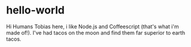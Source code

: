 # hello-world
Hi Humans
Tobias here, i like Node.js and Coffeescript (that's what i'm made of!).
I've had tacos on the moon and find them far superior to earth tacos.
